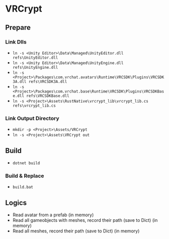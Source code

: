 # VRCrypt

## Prepare

### Link Dlls

- `ln -s <Unity Editor>\Data\Managed\UnityEditor.dll refs\UnityEditor.dll`
- `ln -s <Unity Editor>\Data\Managed\UnityEngine.dll refs\UnityEngine.dll`
- `ln -s <Project>\Packages\com.vrchat.avatars\Runtime\VRCSDK\Plugins\VRCSDK3A.dll refs\VRCSDK3A.dll`
- `ln -s <Project>\Packages\com.vrchat.base\Runtime\VRCSDK\Plugins\VRCSDKBase.dll refs\VRCSDKBase.dll`
- `ln -s <Project>\Assets\RustNative\vrcrypt_lib\vrcrypt_lib.cs refs\vrcrypt_lib.cs`

### Link Output Directory

- `mkdir -p <Project>\Assets/VRCrypt`
- `ln -s <Project>\Assets\VRCrypt out`

## Build

- `dotnet build`

### Build & Replace

- `build.bat`

## Logics

- Read avatar from a prefab (in memory)
- Read all gameobjects with meshes, record their path (save to Dict) (in memory)
- Read all meshes, record their path (save to Dict) (in memory)
